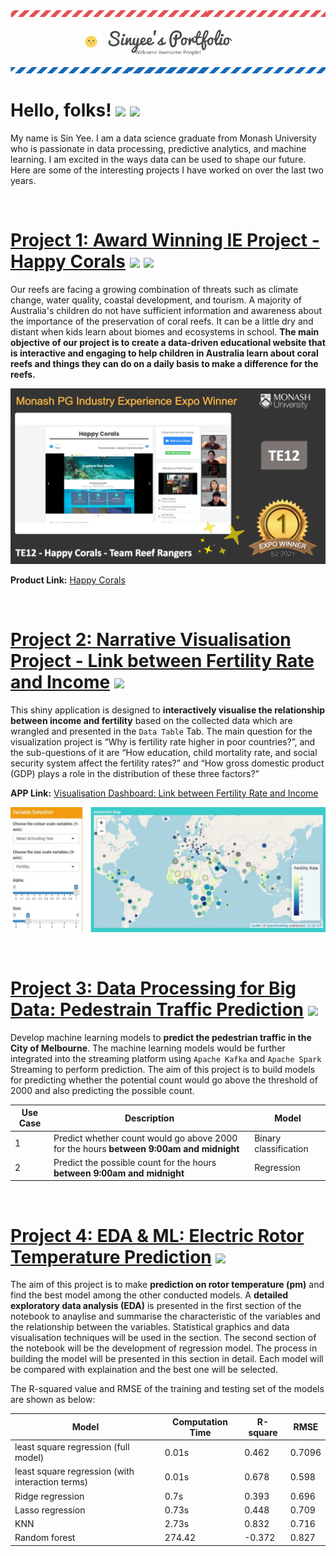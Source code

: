 <img src="https://github.com/sinyeen/Sinyeen_Portfolio/blob/main/Images/Sinyee's%20Portfolio.gif">

# Hello, folks! <img src="https://github.githubassets.com/images/icons/emoji/unicode/1f467.png?v8" width="30px"> <img src="https://raw.githubusercontent.com/MartinHeinz/MartinHeinz/master/wave.gif" width="30px">
My name is Sin Yee. I am a data science graduate from Monash University who is passionate in data processing, predictive analytics, and machine learning. I am excited in the ways data can be used to shape our future. Here are some of the interesting projects I have worked on over the last two years.

<br>

# [Project 1: Award Winning IE Project - Happy Corals](https://github.com/sinyeen/HappyCorals.git) <img src="https://github.githubassets.com/images/icons/emoji/unicode/1f422.png?v8" width="30px"> <img src="https://github.githubassets.com/images/icons/emoji/unicode/1f3d6.png?v8" width="30px">
Our reefs are facing a growing combination of threats such as climate change, water quality, coastal development, and tourism. A majority of Australia's children do not have sufficient information and awareness about the importance of the preservation of coral reefs. It can be a little dry and distant when kids learn about biomes and ecosystems in school. **The main objective of our project is to create a data-driven educational website that is interactive and engaging to help children in Australia learn about coral reefs and things they can do on a daily basis to make a difference for the reefs.**

![](https://github.com/sinyeen/HappyCorals/blob/main/Images/Capture.PNG)

**Product Link:** [Happy Corals](https://www.happycoral.tk/)

<br>

# [Project 2: Narrative Visualisation Project - Link between Fertility Rate and Income](https://github.com/sinyeen/Fertility_Income_Visualisation.git) <img src="https://github.githubassets.com/images/icons/emoji/unicode/1f476.png?v8" width="30px">
This shiny application is designed to **interactively visualise the relationship between income and fertility** based on the collected data which are wrangled and presented in the `Data Table` Tab. The main question for the visualization project is “Why is fertility rate higher in poor countries?”, and the sub-questions of it are “How education, child mortality rate, and social security system affect the fertility rates?” and “How gross domestic product (GDP) plays a role in the distribution of these three factors?” 

**APP Link:** [Visualisation Dashboard: Link between Fertility Rate and Income](https://sinyee-neo.shinyapps.io/Fertility_Income_Link/)

![](https://github.com/sinyeen/Sinyeen_Portfolio/blob/main/Images/map.JPG)

<br>

# [Project 3: Data Processing for Big Data: Pedestrain Traffic Prediction](https://github.com/sinyeen/Pedestrain_Traffic_Prediction_BigData.git) <img src="https://github.githubassets.com/images/icons/emoji/unicode/1f6a6.png?v8" width="30px">
Develop machine learning models to **predict the pedestrian traffic in the City of Melbourne**. The machine learning models would be further integrated into the streaming platform using `Apache Kafka` and `Apache Spark` Streaming to perform prediction. The aim of this project is to build models for predicting whether the potential count would go above the threshold of 2000 and also predicting the possible count.

| Use Case | Description | Model |
| --- | ----------- | --- |
| 1 | Predict whether count would go above 2000 for the hours **between 9:00am and midnight** | Binary classification|
| 2 | Predict the possible count for the hours **between 9:00am and midnight** | Regression |

<br>

# [Project 4: EDA & ML: Electric Rotor Temperature Prediction](https://github.com/sinyeen/Electric-Rotor-Temperature-Prediction.git) <img src="https://github.githubassets.com/images/icons/emoji/unicode/1f50c.png?v8" width="30px">
The aim of this project is to make **prediction on rotor temperature (pm)** and find the best model among the other conducted models. A **detailed exploratory data analysis (EDA)** is presented in the first section of the notebook to anaylise and summarise the characteristic of the variables and the relationship between the variables. Statistical graphics and data visualisation techniques will be used in the section. The second section of the notebook will be the development of regression model. The process in building the model will be presented in this section in detail. Each model will be compared with explaination and the best one will be selected.

The R-squared value and RMSE of the training and testing set of the models are shown as below:

|Model  |Computation Time|R-square  |RMSE                                                                            |
|-----------|-----------|----------|--------------------------------------------------------------------------------------|
|least square regression (full model)|0.01s|0.462|0.7096|
|least square regression (with interaction terms)|0.01s  |0.678|0.598|
|Ridge regression    |0.7s  |0.393|0.696| 
|Lasso regression        |0.73s  |0.448|0.709     |
|KNN        |2.73s  |0.832|0.716|
|Random forest|274.42  |-0.372|0.827                                    |
